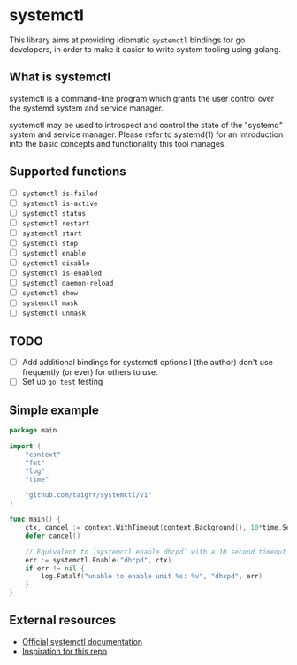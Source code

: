 # systemctl

This library aims at providing idiomatic `systemctl` bindings for go developers, in order to make it easier to write system tooling using golang.

## What is systemctl

systemctl  is a command-line program which grants the user control over the systemd system and service manager.

systemctl may be used to introspect and control the state of the "systemd" system and service manager. Please refer to systemd(1) for an introduction into the basic concepts and functionality this tool manages.

## Supported functions

- [ ] `systemctl is-failed`
- [ ] `systemctl is-active`
- [ ] `systemctl status`
- [ ] `systemctl restart`
- [ ] `systemctl start`
- [ ] `systemctl stop`
- [ ] `systemctl enable`
- [ ] `systemctl disable`
- [ ] `systemctl is-enabled`
- [ ] `systemctl daemon-reload`
- [ ] `systemctl show`
- [ ] `systemctl mask`
- [ ] `systemctl unmask`

## TODO

- [ ] Add additional bindings for systemctl options I (the author) don't use frequently (or ever) for others to use.
- [ ] Set up `go test` testing

## Simple example

```go
package main

import (
    "context"
    "fmt"
    "log"
    "time"

    "github.com/taigrr/systemctl/v1"
)

func main() {
    ctx, cancel := context.WithTimeout(context.Background(), 10*time.Second)
    defer cancel()

    // Equivalent to `systemctl enable dhcpd` with a 10 second timeout
    err := systemctl.Enable("dhcpd", ctx)
    if err != nil {
        log.Fatalf("unable to enable unit %s: %v", "dhcpd", err)
    }
}
```

## External resources

- [Official systemctl documentation](https://www.man7.org/linux/man-pages/man1/systemctl.1.html)
- [Inspiration for this repo](https://github.com/Ullaakut/nmap/)
